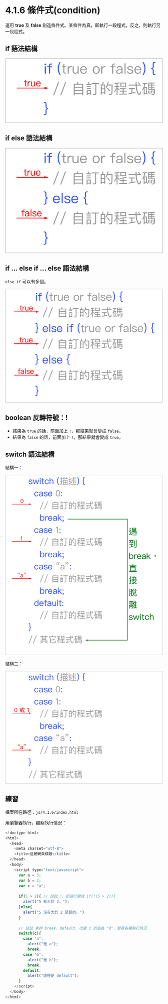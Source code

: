 # 4.1.6 條件式\(condition\)

運用 **true** 及 **false** 創造條件式。某條件為真，即執行一段程式，反之，則執行另一段程式。

## if 語法結構

![](/assets/condition_if.png)

## if else 語法結構

![](/assets/condition_if_else.png)

## if ... else if ... else 語法結構

`else if` 可以有多個。

![](/assets/condition_if_else_if_else.png)

## boolean 反轉符號：!

* 結果為 `true` 的話，前面加上 `!`，那結果就會變成 `false`。
* 結果為 `false` 的話，前面加上 `!`，那結果就會變成 `true`。

## switch 語法結構

結構一：

![](/assets/condition_switch.png)

結構二：

![](/assets/condition_switch_2.png)

## 練習

檔案所在路徑：`js/4.1.6/index.html`

用瀏覽器執行，觀察執行情況：

```js
<!doctype html>
<html>
  <head>
    <meta charset="utf-8">
    <title>這是網頁標題</title>
  </head>
  <body>
    <script type="text/javascript">
      var a = 5;
      var b = 2;
      var c = "a";

      if(5 > 2){ // 試試 !，即這行變成 if(!(5 > 2)){
        alert("5 有大於 2。");
      }else{
        alert("5 沒有大於 2 是錯的。")
      }

      // 試試 拿掉 break、default、改變 c 的值為 "d"，看看各種執行情況
      switch(c){
        case "a":
          alert("是 a");
          break;
        case "b":
          alert("是 b");
          break;
        default:
          alert("這裡是 default");
      }
    </script>
  </body>
</html>
```



